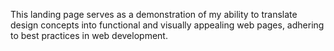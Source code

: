 This landing page serves as a demonstration of my ability to translate design concepts into functional and visually appealing web pages, adhering to best practices in web development.
